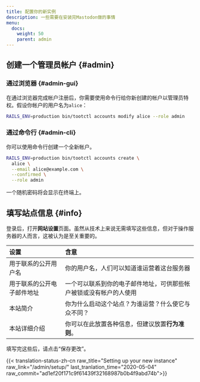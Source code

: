 ```yaml
---
title: 配置你的新实例
description: 一些需要在安装完Mastodon做的事情
menu:
  docs:
    weight: 50
    parent: admin
---
```


## 创建一个管理员帐户 {#admin}

### 通过浏览器 {#admin-gui}

在通过浏览器完成帐户注册后，你需要使用命令行给你新创建的帐户以管理员特权。假设你帐户的用户名为`alice`：

```bash
RAILS_ENV=production bin/tootctl accounts modify alice --role admin
```

### 通过命令行 {#admin-cli}

你可以使用命令行创建一个全新帐户。

```bash
RAILS_ENV=production bin/tootctl accounts create \
  alice \
  --email alice@example.com \
  --confirmed \
  --role admin
```

一个随机密码将会显示在终端上。

## 填写站点信息 {#info}

登录后，打开**网站设置**页面。虽然从技术上来说无需填写这些信息，但对于操作服务器的人而言，这被认为是至关重要的。

| 设置 | 含意 |
| :--- | :--- |
| 用于联系的公开用户名 | 你的用户名，人们可以知道谁运营着这台服务器 |
| 用于联系的公开电子邮件地址 | 一个可以联系到你的电子邮件地址，可供那些帐户被锁或没有帐户的人使用 |
| 本站简介 | 你为什么启动这个站点？为谁运营？什么使它与众不同？ |
| 本站详细介绍 | 你可以在此放置各种信息，但建议放置**行为准则**。 |

填写完这些后，请点击“保存更改”。

{{< translation-status-zh-cn raw_title="Setting up your new instance" raw_link="/admin/setup/" last_tranlation_time="2020-05-04" raw_commit="ad1ef20f171c9f61439f32168987b0b4f9abd74b">}}
